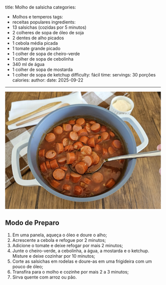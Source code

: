 title: Molho de salsicha
categories:
  - Molhos e temperos
tags:
  - receitas populares
ingredients:
  - 13 salsichas (cozidas por 5 minutos)
  - 2 colheres de sopa de óleo de soja
  - 2 dentes de alho picados
  - 1 cebola média picada
  - 1 tomate grande picado
  - 1 colher de sopa de cheiro-verde
  - 1 colher de sopa de cebolinha
  - 340 ml de água
  - 1 colher de sopa de mostarda
  - 1 colher de sopa de ketchup
difficulty: fácil
time:
servings: 30 porções
calories: 
author:
date: 2025-09-22
---
![Molho de salsicha](/images/molho_de_salsicha.jpg)

## Modo de Preparo
1. Em uma panela, aqueça o óleo e doure o alho;
2. Acrescente a cebola e refogue por 2 minutos;
3. Adicione o tomate e deixe refogar por mais 2 minutos;
4. Junte o cheiro-verde, a cebolinha, a água, a mostarda e o ketchup. Misture e deixe cozinhar por 10 minutos;
5. Corte as salsichas em rodelas e doure-as em uma frigideira com um pouco de óleo;
6. Transfira para o molho e cozinhe por mais 2 a 3 minutos;
7. Sirva quente com arroz ou pão.
